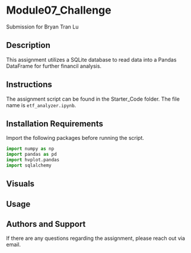 # Module07_Challenge
Submission for Bryan Tran Lu

## Description
This assignment utilizes a SQLite database to read data into a Pandas DataFrame for further financil analysis.

## Instructions
The assignment script can be found in the Starter_Code folder. The file name is `etf_analyzer.ipynb`.

## Installation Requirements
Import the following packages before running the script.
```python
import numpy as np
import pandas as pd
import hvplot.pandas
import sqlalchemy
```

## Visuals

## Usage

## Authors and Support
If there are any questions regarding the assignment, please reach out via email.
